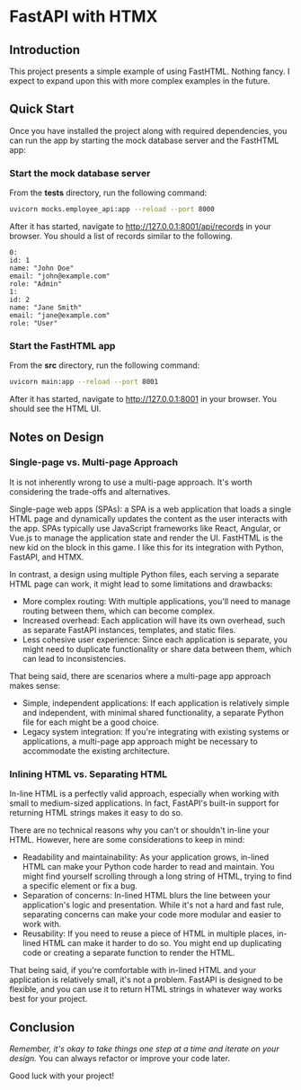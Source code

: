 # FastAPI with HTMX

## Introduction

This project presents a simple example of using FastHTML. Nothing fancy. I expect to expand upon this with more complex examples in the future.

## Quick Start

Once you have installed the project along with required dependencies, you can run the app by starting the mock database server and the FastHTML app:

### Start the mock database server

From the **tests** directory, run the following command:

```bash
uvicorn mocks.employee_api:app --reload --port 8000
```

After it has started, navigate to <http://127.0.0.1:8001/api/records> in  your browser. You should a list of records similar to the following.

```text
0:
id: 1
name: "John Doe"
email: "john@example.com"
role: "Admin"
1:
id: 2
name: "Jane Smith"
email: "jane@example.com"
role: "User"
```

### Start the FastHTML app

From the **src** directory, run the following command:

```bash
uvicorn main:app --reload --port 8001
```

After it has started, navigate to <http://127.0.0.1:8001> in  your browser. You should see the HTML UI.

## Notes on Design

### Single-page vs. Multi-page Approach

It is not inherently wrong to use a multi-page approach. It's worth considering the trade-offs and alternatives.

Single-page web apps (SPAs): a SPA is a web application that loads a single HTML page and dynamically updates the content as the user interacts with the app. SPAs typically use JavaScript frameworks like React, Angular, or Vue.js to manage the application state and render the UI. FastHTML is the new kid on the block in this game. I like this for its integration with Python, FastAPI, and HTMX.

In contrast, a design using multiple Python files, each serving a separate HTML page can work, it might lead to some limitations and drawbacks:

- More complex routing: With multiple applications, you'll need to manage routing between them, which can become complex.
- Increased overhead: Each application will have its own overhead, such as separate FastAPI instances, templates, and static files.
- Less cohesive user experience: Since each application is separate, you might need to duplicate functionality or share data between them, which can lead to inconsistencies.

That being said, there are scenarios where a multi-page app approach makes sense:

- Simple, independent applications: If each application is relatively simple and independent, with minimal shared functionality, a separate Python file for each might be a good choice.
- Legacy system integration: If you're integrating with existing systems or applications, a multi-page app approach might be necessary to accommodate the existing architecture.

### Inlining HTML vs. Separating HTML

In-line HTML is a perfectly valid approach, especially when working with small to medium-sized applications. In fact, FastAPI's built-in support for returning HTML strings makes it easy to do so.

There are no technical reasons why you can't or shouldn't in-line your HTML. However, here are some considerations to keep in mind:

- Readability and maintainability: As your application grows, in-lined HTML can make your Python code harder to read and maintain. You might find yourself scrolling through a long string of HTML, trying to find a specific element or fix a bug.
- Separation of concerns: In-lined HTML blurs the line between your application's logic and presentation. While it's not a hard and fast rule, separating concerns can make your code more modular and easier to work with.
- Reusability: If you need to reuse a piece of HTML in multiple places, in-lined HTML can make it harder to do so. You might end up duplicating code or creating a separate function to render the HTML.

That being said, if you're comfortable with in-lined HTML and your application is relatively small, it's not a problem. FastAPI is designed to be flexible, and you can use it to return HTML strings in whatever way works best for your project.

## Conclusion

*Remember, it's okay to take things one step at a time and iterate on your design.* You can always refactor or improve your code later.

Good luck with your project!
